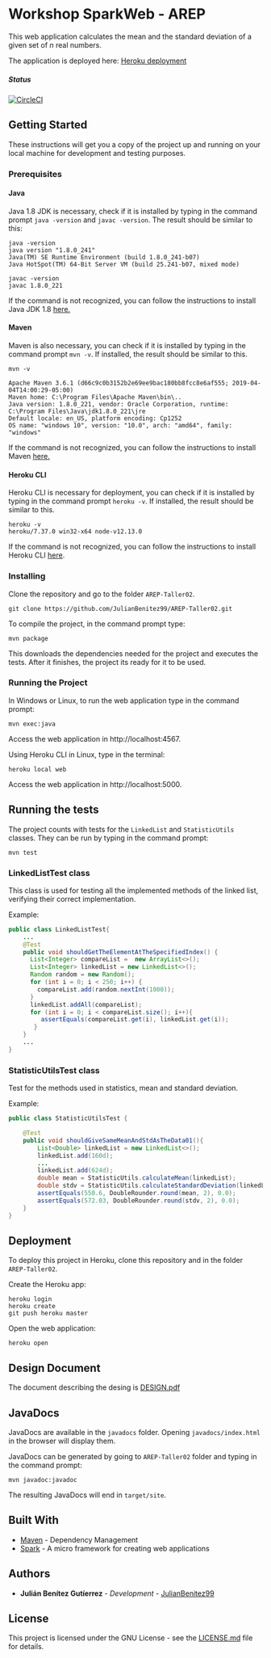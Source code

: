 # Workshop SparkWeb - AREP

This web application calculates the mean and the standard deviation of a given set of *n* real numbers.

The application is deployed here:
[Heroku deployment](https://quiet-wave-52141.herokuapp.com/)

##### Status
[![CircleCI](https://circleci.com/gh/JulianBenitez99/AREP-Taller02.svg?style=svg)](https://circleci.com/gh/JulianBenitez99/AREP-Taller02)

## Getting Started

These instructions will get you a copy of the project up and running on your local machine for development and testing purposes.

### Prerequisites
#### Java
Java 1.8 JDK is necessary, check if it is installed by typing in the command prompt `java -version` and `javac -version`. The result should be similar to this:

```
java -version
java version "1.8.0_241"
Java(TM) SE Runtime Environment (build 1.8.0_241-b07)
Java HotSpot(TM) 64-Bit Server VM (build 25.241-b07, mixed mode)

javac -version
javac 1.8.0_221
```
If the command is not recognized, you can follow the instructions to install Java JDK 1.8 [here.](https://www.oracle.com/technetwork/java/javase/downloads/jdk8-downloads-2133151.html)

#### Maven
Maven is also necessary, you can check if it is installed by typing in the command prompt `mvn -v`. If installed, the result should be similar to this.

```
mvn -v

Apache Maven 3.6.1 (d66c9c0b3152b2e69ee9bac180bb8fcc8e6af555; 2019-04-04T14:00:29-05:00)
Maven home: C:\Program Files\Apache Maven\bin\..
Java version: 1.8.0_221, vendor: Oracle Corporation, runtime: C:\Program Files\Java\jdk1.8.0_221\jre
Default locale: en_US, platform encoding: Cp1252
OS name: "windows 10", version: "10.0", arch: "amd64", family: "windows"
```

If the command is not recognized, you can follow the instructions to install Maven [here.](https://maven.apache.org/install.html)

#### Heroku CLI
Heroku CLI is necessary for deployment, you can check if it is installed by typing in the command prompt `heroku -v`. If installed, the result should be similar to this.

```
heroku -v
heroku/7.37.0 win32-x64 node-v12.13.0
```

If the command is not recognized, you can follow the instructions to install Heroku CLI [here](https://devcenter.heroku.com/articles/heroku-cli#download-and-install).
### Installing

Clone the repository and go to the folder `AREP-Taller02`.

`git clone https://github.com/JulianBenitez99/AREP-Taller02.git`

To compile the project, in the command prompt type:

```
mvn package
```

This downloads the dependencies needed for the project and executes the tests. After it finishes, the project its ready for it to be used.

### Running the Project
In Windows or Linux, to run the web application type in the command prompt:

```
mvn exec:java
```
Access the web application in http://localhost:4567.

Using Heroku CLI in Linux, type in the terminal:

```
heroku local web
```
Access the web application in http://localhost:5000.

## Running the tests

The project counts with tests for the `LinkedList` and `StatisticUtils` classes. They can be run by typing in the command prompt:

```
mvn test
```

### LinkedListTest class

This class is used for testing all the implemented methods of the linked list, verifying their correct implementation.

Example:
```java
public class LinkedListTest{
    ...
    @Test
    public void shouldGetTheElementAtTheSpecifiedIndex() {
      List<Integer> compareList =  new ArrayList<>();
      List<Integer> linkedList = new LinkedList<>();
      Random random = new Random();
      for (int i = 0; i < 250; i++) {
        compareList.add(random.nextInt(1000));
      }
      linkedList.addAll(compareList);
      for (int i = 0; i < compareList.size(); i++){
         assertEquals(compareList.get(i), linkedList.get(i));
       }
    }
    ...
}
```

### StatisticUtilsTest class

Test for the methods used in statistics, mean and standard deviation.

Example:
```java
public class StatisticUtilsTest {

    @Test
    public void shouldGiveSameMeanAndStdAsTheData01(){
        List<Double> linkedList = new LinkedList<>();
        linkedList.add(160d);
        ...
        linkedList.add(624d);
        double mean = StatisticUtils.calculateMean(linkedList);
        double stdv = StatisticUtils.calculateStandardDeviation(linkedList);
        assertEquals(550.6, DoubleRounder.round(mean, 2), 0.0);
        assertEquals(572.03, DoubleRounder.round(stdv, 2), 0.0);
    }
}
```
## Deployment
To deploy this project in Heroku, clone this repository and in the folder `AREP-Taller02`.

Create the Heroku app: 
```
heroku login
heroku create
git push heroku master
```
Open the web application:
```
heroku open
```


## Design Document
The document describing the desing is [DESIGN.pdf](DESIGN.pdf)

## JavaDocs
JavaDocs are available in the `javadocs` folder. Opening `javadocs/index.html` in the browser will display them.

JavaDocs can be generated by going to `AREP-Taller02` folder and typing in the command prompt:

```
mvn javadoc:javadoc
```

The resulting JavaDocs will end in `target/site`.

## Built With
* [Maven](https://maven.apache.org/) - Dependency Management
* [Spark](http://sparkjava.com/) - A micro framework for creating web applications

## Authors

* **Julián Benítez Gutíerrez** - *Development* - [JulianBenitez99](https://github.com/JulianBenitez99)


## License

This project is licensed under the GNU License - see the [LICENSE.md](LICENSE.md) file for details.
